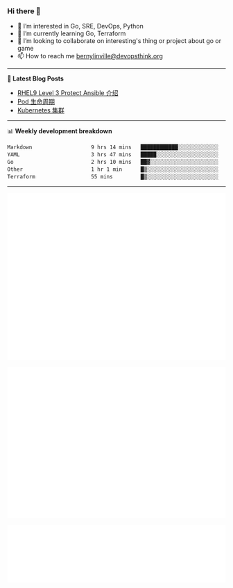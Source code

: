### Hi there 👋

- 👀 I’m interested in Go, SRE, DevOps, Python
- 🌱 I’m currently learning Go, Terraform
- 👯 I’m looking to collaborate on interesting's thing or project about go or game
- 📫 How to reach me bernylinville@devopsthink.org

-------

**📝 Latest Blog Posts**

<!-- BLOG-POST-LIST:START -->
- [RHEL9 Level 3 Protect Ansible 介绍](https://devopsthink.org/archives/rhel9-level3-protect-ansible-role)
- [Pod 生命周期](https://devopsthink.org/archives/pod-Lifecycle)
- [Kubernetes 集群](https://devopsthink.org/archives/kubernetes-cluster)
<!-- BLOG-POST-LIST:END -->

-------

📊 **Weekly development breakdown**
<!--START_SECTION:waka-->

```txt
Markdown                   9 hrs 14 mins   ████████████░░░░░░░░░░░░░   47.60 %
YAML                       3 hrs 47 mins   █████░░░░░░░░░░░░░░░░░░░░   19.55 %
Go                         2 hrs 10 mins   ██▓░░░░░░░░░░░░░░░░░░░░░░   11.23 %
Other                      1 hr 1 min      █▒░░░░░░░░░░░░░░░░░░░░░░░   05.28 %
Terraform                  55 mins         █▒░░░░░░░░░░░░░░░░░░░░░░░   04.73 %
```

<!--END_SECTION:waka-->

-------

![Metrics](/github-metrics.svg)

![isocalendar fullyear](/metrics.plugin.isocalendar.fullyear.svg)

![languages details](/metrics.plugin.languages.details.svg)
